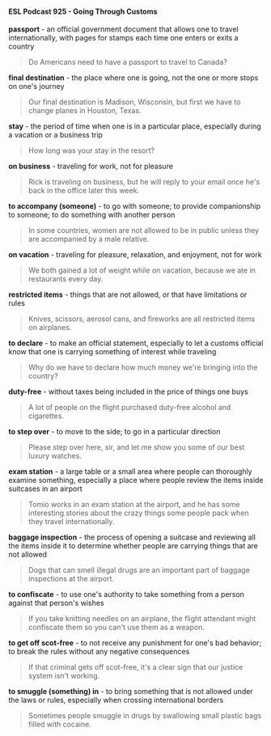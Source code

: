 #### ESL Podcast 925 - Going Through Customs

**passport** - an official government document that allows one to travel
internationally, with pages for stamps each time one enters or exits a country

> Do Americans need to have a passport to travel to Canada?

**final destination** - the place where one is going, not the one or more stops on
one's journey

> Our final destination is Madison, Wisconsin, but first we have to change planes
in Houston, Texas.

**stay** - the period of time when one is in a particular place, especially during a
vacation or a business trip

> How long was your stay in the resort?

**on business** - traveling for work, not for pleasure

> Rick is traveling on business, but he will reply to your email once he's back in
the office later this week.

**to accompany (someone)** - to go with someone; to provide companionship to
someone; to do something with another person

> In some countries, women are not allowed to be in public unless they are
accompanied by a male relative.

**on vacation** - traveling for pleasure, relaxation, and enjoyment, not for work

> We both gained a lot of weight while on vacation, because we ate in restaurants
every day.

**restricted items** - things that are not allowed, or that have limitations or rules

> Knives, scissors, aerosol cans, and fireworks are all restricted items on
airplanes.

**to declare** - to make an official statement, especially to let a customs official
know that one is carrying something of interest while traveling

> Why do we have to declare how much money we're bringing into the country?

**duty-free** - without taxes being included in the price of things one buys

> A lot of people on the flight purchased duty-free alcohol and cigarettes.

**to step over** - to move to the side; to go in a particular direction

> Please step over here, sir, and let me show you some of our best luxury
watches.

**exam station** - a large table or a small area where people can thoroughly
examine something, especially a place where people review the items inside
suitcases in an airport

> Tomio works in an exam station at the airport, and he has some interesting
stories about the crazy things some people pack when they travel internationally.

**baggage inspection** - the process of opening a suitcase and reviewing all the
items inside it to determine whether people are carrying things that are not
allowed

> Dogs that can smell illegal drugs are an important part of baggage inspections
at the airport.

**to confiscate** - to use one's authority to take something from a person against
that person's wishes

> If you take knitting needles on an airplane, the flight attendant might confiscate
them so you can't use them as a weapon.

**to get off scot-free** - to not receive any punishment for one's bad behavior; to
break the rules without any negative consequences

> If that criminal gets off scot-free, it's a clear sign that our justice system isn't
working.

**to smuggle (something) in** - to bring something that is not allowed under the
laws or rules, especially when crossing international borders

> Sometimes people smuggle in drugs by swallowing small plastic bags filled with
cocaine.

